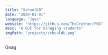 ```yaml
---
title: "SchoolDB"
date: "2020-01-01"
language: "Java"
website: "https://github.com/TheCrether/POS"
desc: "A GUI for managing students"
imgPath: "projects/schooldb.png"
---
```


Gnag
